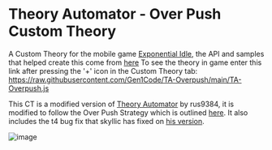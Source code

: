 # Theory Automator - Over Push Custom Theory

A Custom Theory for the mobile game [Exponential Idle](https://conicgames.github.io/exponentialidle/), the API and samples that helped create this come from [here](https://github.com/conicgames/theory-sdk)
To see the theory in game enter this link after pressing the '+' icon in the Custom Theory tab: https://raw.githubusercontent.com/Gen1Code/TA-Overpush/main/TA-Overpush.js

This CT is a modified version of [Theory Automator](https://github.com/rus9384/Theory-automator) by rus9384, it is modified to follow the Over Push Strategy which is outlined [here](https://exponential-idle-guides.netlify.app/guide-extensions/distribution-overpushing/). It also includes the t4 bug fix that skyllic has fixed on [his version](https://github.com/skyllic/Theory-automator).

![image](https://github.com/Gen1Code/TA-Overpush/assets/72555054/33f9fffe-8657-4f4b-b3e4-879a48842cef)
